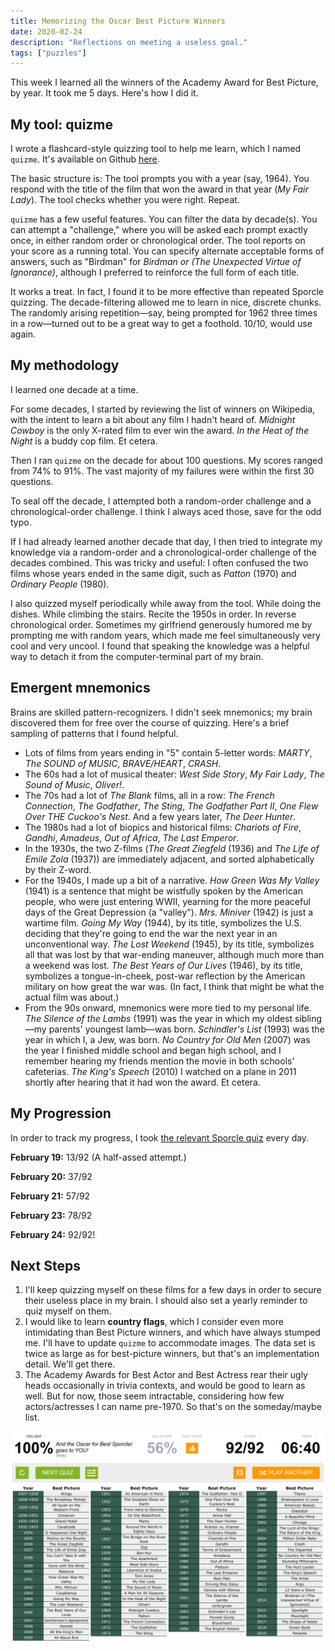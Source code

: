 ```yaml
---
title: Memorizing the Oscar Best Picture Winners
date: 2020-02-24
description: "Reflections on meeting a useless goal."
tags: ["puzzles"]
---
```

This week I learned all the winners of the Academy Award for Best Picture, by year. It took me 5 days. Here's how I did it.

## My tool: quizme

I wrote a flashcard-style quizzing tool to help me learn, which I named `quizme`. It's available on Github [here](https://github.com/Gredelston/quizme).

The basic structure is: The tool prompts you with a year (say, 1964). You respond with the title of the film that won the award in that year (_My Fair Lady_). The tool checks whether you were right. Repeat.

`quizme` has a few useful features. You can filter the data by decade(s). You can attempt a "challenge," where you will be asked each prompt exactly once, in either random order or chronological order. The tool reports on your score as a running total. You can specify alternate acceptable forms of answers, such as "Birdman" for *Birdman or (The Unexpected Virtue of Ignorance)*, although I preferred to reinforce the full form of each title.

It works a treat. In fact, I found it to be more effective than repeated Sporcle quizzing. The decade-filtering allowed me to learn in nice, discrete chunks. The randomly arising repetition—say, being prompted for 1962 three times in a row—turned out to be a great way to get a foothold. 10/10, would use again.

## My methodology

I learned one decade at a time.

For some decades, I started by reviewing the list of winners on Wikipedia, with the intent to learn a bit about any film I hadn't heard of. *Midnight Cowboy* is the only X-rated film to ever win the award. *In the Heat of the Night* is a buddy cop film. Et cetera.

Then I ran `quizme` on the decade for about 100 questions. My scores ranged from 74% to 91%. The vast majority of my failures were within the first 30 questions.

To seal off the decade, I attempted both a random-order challenge and a chronological-order challenge. I think I always aced those, save for the odd typo.

If I had already learned another decade that day, I then tried to integrate my knowledge via a random-order and a chronological-order challenge of the decades combined. This was tricky and useful: I often confused the two films whose years ended in the same digit, such as *Patton* (1970) and *Ordinary People* (1980).

I also quizzed myself periodically while away from the tool. While doing the dishes. While climbing the stairs. Recite the 1950s in order. In reverse chronological order. Sometimes my girlfriend generously humored me by prompting me with random years, which made me feel simultaneously very cool and very uncool. I found that speaking the knowledge was a helpful way to detach it from the computer-terminal part of my brain.

## Emergent mnemonics

Brains are skilled pattern-recognizers. I didn't seek mnemonics; my brain discovered them for free over the course of quizzing. Here's a brief sampling of patterns that I found helpful.

- Lots of films from years ending in "5" contain 5-letter words: *MARTY*, *The SOUND of MUSIC*, *BRAVE/HEART*, *CRASH*.
- The 60s had a lot of musical theater: *West Side Story*, *My Fair Lady*, *The Sound of Music*, *Oliver!*.
- The 70s had a lot of *The Blank* films, all in a row: *The French Connection*, *The Godfather*, *The Sting*, *The Godfather Part II*, *One Flew Over THE Cuckoo's Nest*. And a few years later, *The Deer Hunter*.
- The 1980s had a lot of biopics and historical films: *Chariots of Fire*, *Gandhi*, *Amadeus*, *Out of Africa*, *The Last Emperor*.
- In the 1930s, the two Z-films (*The Great Ziegfeld* (1936) and *The Life of Emile Zola* (1937)) are immediately adjacent, and sorted alphabetically by their Z-word.
- For the 1940s, I made up a bit of a narrative. *How Green Was My Valley* (1941) is a sentence that might be wistfully spoken by the American people, who were just entering WWII, yearning for the more peaceful days of the Great Depression (a "valley"). *Mrs. Miniver* (1942) is just a wartime film. *Going My Way* (1944), by its title, symbolizes the U.S. deciding that they're going to end the war the next year in an unconventional way. *The Lost Weekend* (1945), by its title, symbolizes all that was lost by that war-ending maneuver, although much more than a weekend was lost. *The Best Years of Our Lives* (1946), by its title, symbolizes a tongue-in-cheek, post-war reflection by the American military on how great the war was. (In fact, I think that might be what the actual film was about.)
- From the 90s onward, mnemonics were more tied to my personal life. *The Silence of the Lambs* (1991) was the year in which my oldest sibling—my parents' youngest lamb—was born. *Schindler's List* (1993) was the year in which I, a Jew, was born. *No Country for Old Men* (2007) was the year I finished middle school and began high school, and I remember hearing my friends mention the movie in both schools' cafeterias. *The King's Speech* (2010) I watched on a plane in 2011 shortly after hearing that it had won the award. Et cetera.

## My Progression

In order to track my progress, I took [the relevant Sporcle quiz](www.sporcle.com/games/boknowsmovies/best_pictures) every day.

**February 19:** 13/92 (A half-assed attempt.)

**February 20:** 37/92 

**February 21:** 57/92 

**February 23:** 78/92 

**February 24:** 92/92! 

## Next Steps

1. I'll keep quizzing myself on these films for a few days in order to secure their useless place in my brain. I should also set a yearly reminder to quiz myself on them.
2. I would like to learn **country flags**, which I consider even more intimidating than Best Picture winners, and which have always stumped me. I'll have to update `quizme` to accommodate images. The data set is twice as large as for best-picture winners, but that's an implementation detail. We'll get there.
3. The Academy Awards for Best Actor and Best Actress rear their ugly heads occasionally in trivia contexts, and would be good to learn as well. But for now, those seem intractable, considering how few actors/actresses I can name pre-1970. So that's on the someday/maybe list.

![_image of a completed Sporcle quiz_](./sporcle.png)
